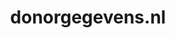 ---
layout: post
title:  "donorgegevens.nl"
internal_url:  "/data/donorgegevens.nl.html"
categories: dutchgov
---